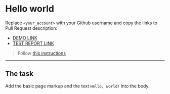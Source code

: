 # Hello world
Replace `<your_account>` with your Github username and copy the links to Pull Request description:
- [DEMO LINK](https://Illia0308.github.io/layout_hello-world/)
- [TEST REPORT LINK](https://Illia0308.github.io/layout_hello-world/report/html_report/)

> Follow [this instructions](https://mate-academy.github.io/layout_task-guideline/#how-to-solve-the-layout-tasks-on-github)
___

## The task
Add the basic page markup and the text `Hello, world!` into the body.
